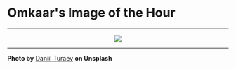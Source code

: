 # Omkaar's Image of the Hour

---

<div align="center">

<a href="https://unsplash.com/photos/night-scene-with-blurred-lights-and-buildings-U9-Xc5Dj_FI">
  <img src="https://images.unsplash.com/photo-1747557989375-efa97adba7b7?crop=entropy&cs=tinysrgb&fit=max&fm=jpg&ixid=M3w3NjA2Nzh8MHwxfHJhbmRvbXx8fHx8fHx8fDE3NDk0NDg4MDB8&ixlib=rb-4.1.0&q=80&w=1080" style="max-width:100%; height:auto;">
</a>



</div>

---

**Photo by** [Daniil Turaev](https://unsplash.com/@daniilty) **on Unsplash**
